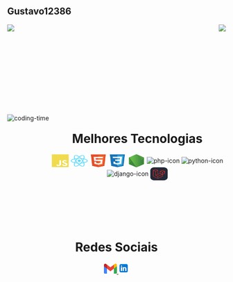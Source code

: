 ## Gustavo12386

<div>
  <img height="180em" src="https://github-readme-stats.vercel.app/api?username=Gustavo12386&show_icons=true&theme=great-gatsby&include_all_commits=true&count_private=true"/>
  <img align="right" height="190em" src="https://github-readme-stats.vercel.app/api/top-langs/?username=Gustavo12386&layout=compact&langs_count=16&theme=great-gatsby"/>
</div>

<br>

<div align="center">
  <div style="display: inline-block"><br>
    <img align="left" height="250" alt="coding-time" src="code.gif">
    <h1 align="center">Melhores Tecnologias</h1>
    <img align="center" height="30" width="40" alt="js-icon" src="https://raw.githubusercontent.com/devicons/devicon/master/icons/javascript/javascript-plain.svg">
    <img align="center" height="30" width="40" alt="react-icon" src="https://raw.githubusercontent.com/devicons/devicon/master/icons/react/react-original.svg">
    <img align="center" height="30" width="40" alt="html-icon" src="https://raw.githubusercontent.com/devicons/devicon/master/icons/html5/html5-original.svg">
    <img align="center" height="30" width="40" alt="css-icon" src="https://raw.githubusercontent.com/devicons/devicon/master/icons/css3/css3-original.svg">
    <img align="center" height="30" width="40" alt="node-icon" src="https://raw.githubusercontent.com/devicons/devicon/master/icons/nodejs/nodejs-original.svg">
    <img align="center" height="30" width="40" alt="php-icon" src="https://raw.githubusercontent.com/jmnote/z-icons/master/svg/php.svg">
    <img align="center" height="30" width="40" alt="python-icon" src="https://raw.githubusercontent.com/jmnote/z-icons/master/svg/python.svg">
    <img align="center" height="30" width="40" alt="django-icon" src="https://raw.githubusercontent.com/Nekmo/cookiecutter-django-backend/master/images/logo.png">
    <img align="center" height="30" width="40" alt="laravel-icon" src="https://github.com/tandpfun/skill-icons/blob/main/icons/Laravel-Dark.svg">
  </div>

  <h1 align="center">Redes Sociais</h1>
  <a href="mailto: calderarogustavo@gmail.com">
    <img width="30" src="gmail.svg">
  </a>
  <a href="https://www.linkedin.com/in/gustavo-viana-95206520a/">
    <img width="25" src="linkedin.svg">
  </a>
</div>
